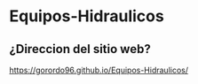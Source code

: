 # Equipos-Hidraulicos

## ¿Direccion del sitio web?

 https://gorordo96.github.io/Equipos-Hidraulicos/
